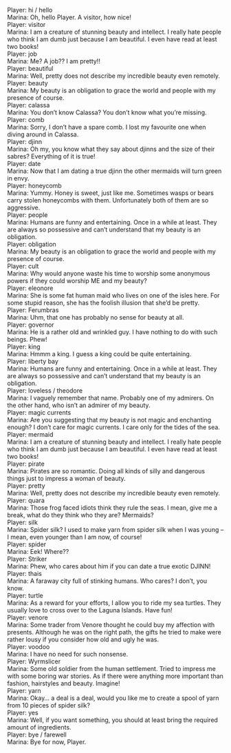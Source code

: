Player: hi / hello  
Marina: Oh, hello Player. A visitor, how nice!  
Player: visitor  
Marina: I am a creature of stunning beauty and intellect. I really hate people who think I am dumb just because I am beautiful. I even have read at least two books!  
Player: job  
Marina: Me? A job?? I am pretty!!  
Player: beautiful  
Marina: Well, pretty does not describe my incredible beauty even remotely.  
Player: beauty  
Marina: My beauty is an obligation to grace the world and people with my presence of course.  
Player: calassa  
Marina: You don’t know Calassa? You don’t know what you’re missing.  
Player: comb  
Marina: Sorry, I don’t have a spare comb. I lost my favourite one when diving around in Calassa.  
Player: djinn  
Marina: <giggles> Oh my, you know what they say about djinns and the size of their sabres? Everything of it is true!  
Player: date  
Marina: Now that I am dating a true djinn the other mermaids will turn green in envy.  
Player: honeycomb  
Marina: Yummy. Honey is sweet, just like me. Sometimes wasps or bears carry stolen honeycombs with them. Unfortunately both of them are so aggressive.  
Player: people  
Marina: Humans are funny and entertaining. Once in a while at least. They are always so possessive and can’t understand that my beauty is an obligation.  
Player: obligation  
Marina: My beauty is an obligation to grace the world and people with my presence of course.  
Player: cult  
Marina: Why would anyone waste his time to worship some anonymous powers if they could worship ME and my beauty?  
Player: eleonore  
Marina: She is some fat human maid who lives on one of the isles here. For some stupid reason, she has the foolish illusion that she’d be pretty.  
Player: Ferumbras  
Marina: Uhm, that one has probably no sense for beauty at all.  
Player: governor  
Marina: He is a rather old and wrinkled guy. I have nothing to do with such beings. Phew!  
Player: king  
Marina: Hmmm a king. I guess a king could be quite entertaining.  
Player: liberty bay  
Marina: Humans are funny and entertaining. Once in a while at least. They are always so possessive and can’t understand that my beauty is an obligation.  
Player: loveless / theodore  
Marina: I vaguely remember that name. Probably one of my admirers. On the other hand, who isn’t an admirer of my beauty.  
Player: magic currents  
Marina: Are you suggesting that my beauty is not magic and enchanting enough? I don’t care for magic currents. I care only for the tides of the sea.  
Player: mermaid  
Marina: I am a creature of stunning beauty and intellect. I really hate people who think I am dumb just because I am beautiful. I even have read at least two books!  
Player: pirate  
Marina: Pirates are so romantic. Doing all kinds of silly and dangerous things just to impress a woman of beauty.  
Player: pretty  
Marina: Well, pretty does not describe my incredible beauty even remotely.  
Player: quara  
Marina: Those frog faced idiots think they rule the seas. I mean, give me a break, what do they think who they are? Mermaids?  
Player: silk  
Marina: Spider silk? I used to make yarn from spider silk when I was young – I mean, even younger than I am now, of course!  
Player: spider  
Marina: Eek! Where??  
Player: Striker  
Marina: Phew, who cares about him if you can date a true exotic DJINN!  
Player: thais  
Marina: A faraway city full of stinking humans. Who cares? I don’t, you know.  
Player: turtle  
Marina: As a reward for your efforts, I allow you to ride my sea turtles. They usually love to cross over to the Laguna Islands. Have fun!  
Player: venore  
Marina: Some trader from Venore thought he could buy my affection with presents. Although he was on the right path, the gifts he tried to make were rather lousy if you consider how old and ugly he was.  
Player: voodoo  
Marina: I have no need for such nonsense.  
Player: Wyrmslicer  
Marina: Some old soldier from the human settlement. Tried to impress me with some boring war stories. As if there were anything more important than fashion, hairstyles and beauty. Imagine!  
Player: yarn  
Marina: Okay… a deal is a deal, would you like me to create a spool of yarn from 10 pieces of spider silk?  
Player: yes  
Marina: Well, if you want something, you should at least bring the required amount of ingredients.  
Player: bye / farewell  
Marina: Bye for now, Player.  
